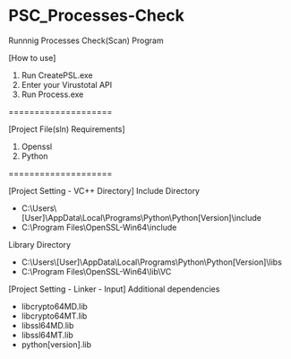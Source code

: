 # PSC_Processes-Check
Runnnig Processes Check(Scan) Program

[How to use]
1. Run CreatePSL.exe
2. Enter your Virustotal API
3. Run Process.exe

====================

[Project File(sln) Requirements]
1. Openssl
2. Python

====================

[Project Setting - VC++ Directory]
Include Directory
- C:\\Users\\[User]\\AppData\\Local\\Programs\\Python\\Python[Version]\\include
- C:\\Program Files\\OpenSSL-Win64\\include

Library Directory
- C:\\Users\\[User]\\AppData\\Local\\Programs\\Python\\Python[Version]\\libs
- C:\\Program Files\\OpenSSL-Win64\lib\\VC

[Project Setting - Linker - Input]
Additional dependencies
- libcrypto64MD.lib
- libcrypto64MT.lib
- libssl64MD.lib
- libssl64MT.lib
- python[version].lib
